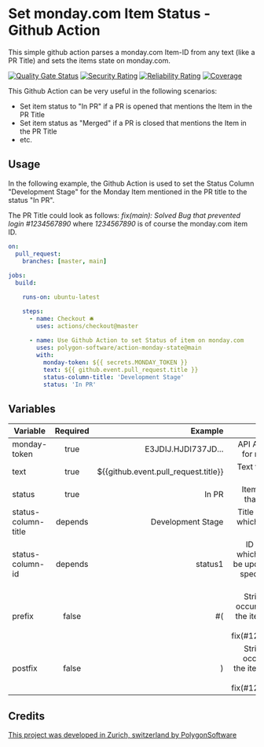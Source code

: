 # Set monday.com Item Status - Github Action

This simple github action parses a monday.com Item-ID from any text (like a PR Title) and sets the items state
on monday.com. 

[![Quality Gate Status](https://sonarcloud.io/api/project_badges/measure?project=polygon-software_action-monday-state&metric=alert_status)](https://sonarcloud.io/summary/new_code?id=polygon-software_action-monday-state)
[![Security Rating](https://sonarcloud.io/api/project_badges/measure?project=polygon-software_action-monday-state&metric=security_rating)](https://sonarcloud.io/summary/new_code?id=polygon-software_action-monday-state)
[![Reliability Rating](https://sonarcloud.io/api/project_badges/measure?project=polygon-software_action-monday-state&metric=reliability_rating)](https://sonarcloud.io/summary/new_code?id=polygon-software_action-monday-state)
[![Coverage](https://sonarcloud.io/api/project_badges/measure?project=polygon-software_action-monday-state&metric=coverage)](https://sonarcloud.io/summary/new_code?id=polygon-software_action-monday-state)


This Github Action can be very useful in the following scenarios:
- Set item status to "In PR" if a PR is opened that mentions the Item in the PR Title
- Set item status as "Merged" if a PR is closed that mentions the Item in the PR Title
- etc.

## Usage

In the following example, the Github Action is used to set the Status Column "Development Stage"
for the Monday Item mentioned in the PR title to the status "In PR". 

The PR Title could look as follows: *fix(main): Solved Bug that prevented login #1234567890*
where _1234567890_ is of course the monday.com item ID. 

```yaml
on:
  pull_request:
    branches: [master, main]
    
jobs:
  build:

    runs-on: ubuntu-latest

    steps:
      - name: Checkout 🛎
        uses: actions/checkout@master
          
      - name: Use Github Action to set Status of item on monday.com
        uses: polygon-software/action-monday-state@main
        with:
          monday-token: ${{ secrets.MONDAY_TOKEN }}
          text: ${{ github.event.pull_request.title }}
          status-column-title: 'Development Stage'
          status: 'In PR'
```

## Variables

| Variable | Required |                              Example | Description  |
| ------------- |:-------------:|-------------------------------------:| -----:|
| monday-token | true |                  E3JDIJ.HJDI737JD... | API Access token for monday.com |
| text | true | ${{github.event.pull_request.title}} | Text that includes the Item ID.  |
| status | true |                                In PR | Item-Status text that shall be set |
| status-column-title | depends |                    Development Stage | Title of column of which status shall be updated  |
| status-column-id | depends |                              status1 | ID of column of which status shall be updated. If ID is specified, Title is ignored.  |
| prefix | false |                                   #( | String that must occur right before the item ID, like "#(" for fix(#1234567890) |
| postfix | false |                                    ) | String that must occur right after the item ID, like ")" for fix(#1234567890) |

## Credits

[This project was developed in Zurich, switzerland by PolygonSoftware](https://polygon-software.ch/)
